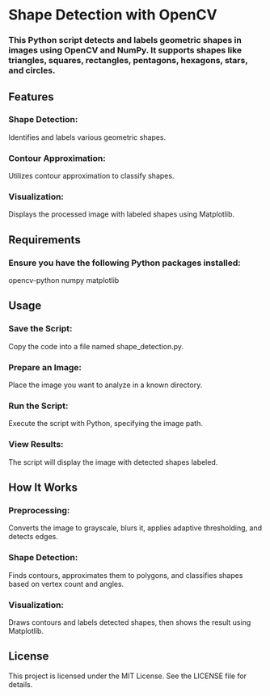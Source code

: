 # Shape Detection with OpenCV
### This Python script detects and labels geometric shapes in images using OpenCV and NumPy. It supports shapes like triangles, squares, rectangles, pentagons, hexagons, stars, and circles.

## Features
### Shape Detection:
Identifies and labels various geometric shapes.
### Contour Approximation: 
Utilizes contour approximation to classify shapes.
### Visualization: 
Displays the processed image with labeled shapes using Matplotlib.
## Requirements
### Ensure you have the following Python packages installed:
opencv-python
numpy
matplotlib

## Usage
### Save the Script: 
Copy the code into a file named shape_detection.py.
### Prepare an Image: 
Place the image you want to analyze in a known directory.
### Run the Script:
Execute the script with Python, specifying the image path.
### View Results: 
The script will display the image with detected shapes labeled.

## How It Works
### Preprocessing: 
Converts the image to grayscale, blurs it, applies adaptive thresholding, and detects edges.
### Shape Detection: 
Finds contours, approximates them to polygons, and classifies shapes based on vertex count and angles.
### Visualization: 
Draws contours and labels detected shapes, then shows the result using Matplotlib.

## License
This project is licensed under the MIT License. See the LICENSE file for details.
